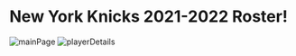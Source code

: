 # New York Knicks 2021-2022 Roster!
![mainPage](https://user-images.githubusercontent.com/88349865/139609229-80386d33-059d-4357-8624-629bbbe85acf.jpeg)
![playerDetails](https://user-images.githubusercontent.com/88349865/139609234-a315bf2c-132d-4857-a708-d5a4c2a9eb64.jpeg)

